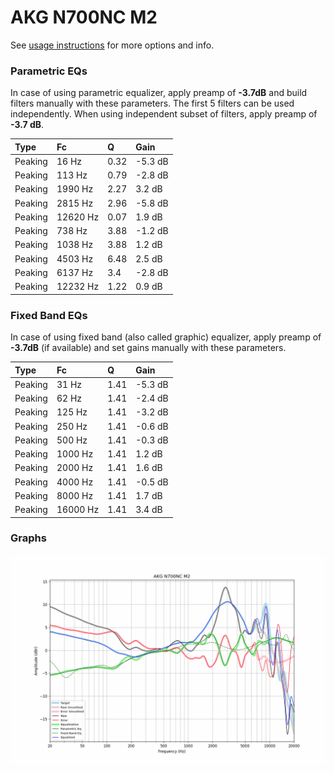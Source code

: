 # AKG N700NC M2
See [usage instructions](https://github.com/jaakkopasanen/AutoEq#usage) for more options and info.

### Parametric EQs
In case of using parametric equalizer, apply preamp of **-3.7dB** and build filters manually
with these parameters. The first 5 filters can be used independently.
When using independent subset of filters, apply preamp of **-3.7 dB**.

| Type    | Fc       |    Q | Gain    |
|:--------|:---------|:-----|:--------|
| Peaking | 16 Hz    | 0.32 | -5.3 dB |
| Peaking | 113 Hz   | 0.79 | -2.8 dB |
| Peaking | 1990 Hz  | 2.27 | 3.2 dB  |
| Peaking | 2815 Hz  | 2.96 | -5.8 dB |
| Peaking | 12620 Hz | 0.07 | 1.9 dB  |
| Peaking | 738 Hz   | 3.88 | -1.2 dB |
| Peaking | 1038 Hz  | 3.88 | 1.2 dB  |
| Peaking | 4503 Hz  | 6.48 | 2.5 dB  |
| Peaking | 6137 Hz  | 3.4  | -2.8 dB |
| Peaking | 12232 Hz | 1.22 | 0.9 dB  |

### Fixed Band EQs
In case of using fixed band (also called graphic) equalizer, apply preamp of **-3.7dB**
(if available) and set gains manually with these parameters.

| Type    | Fc       |    Q | Gain    |
|:--------|:---------|:-----|:--------|
| Peaking | 31 Hz    | 1.41 | -5.3 dB |
| Peaking | 62 Hz    | 1.41 | -2.4 dB |
| Peaking | 125 Hz   | 1.41 | -3.2 dB |
| Peaking | 250 Hz   | 1.41 | -0.6 dB |
| Peaking | 500 Hz   | 1.41 | -0.3 dB |
| Peaking | 1000 Hz  | 1.41 | 1.2 dB  |
| Peaking | 2000 Hz  | 1.41 | 1.6 dB  |
| Peaking | 4000 Hz  | 1.41 | -0.5 dB |
| Peaking | 8000 Hz  | 1.41 | 1.7 dB  |
| Peaking | 16000 Hz | 1.41 | 3.4 dB  |

### Graphs
![](./AKG%20N700NC%20M2.png)